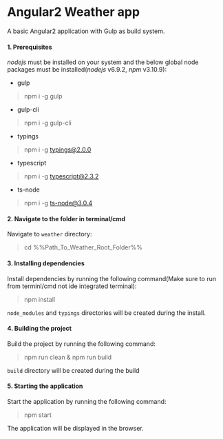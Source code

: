 Angular2 Weather app
=================================

A basic Angular2 application with Gulp as build system.

#### 1. Prerequisites

*nodejs* must be installed on your system and the below global node packages must be installed(*nodejs* v6.9.2, *npm* v3.10.9):

- gulp

> npm i -g gulp

- gulp-cli

> npm i -g gulp-cli

- typings

> npm i -g typings@2.0.0

- typescript

> npm i -g typescript@2.3.2

- ts-node

> npm i -g ts-node@3.0.4

#### 2. Navigate to the folder in terminal/cmd


Navigate to `weather` directory:

> cd %%Path_To_Weather_Root_Folder%%

#### 3. Installing dependencies

Install dependencies by running the following command(Make sure to run from terminl/cmd not ide integrated terminal):

> npm install

`node_modules` and `typings` directories will be created during the install.

#### 4. Building the project

Build the project by running the following command:

> npm run clean & npm run build

`build` directory will be created during the build

#### 5. Starting the application

Start the application by running the following command:

> npm start

The application will be displayed in the browser.
